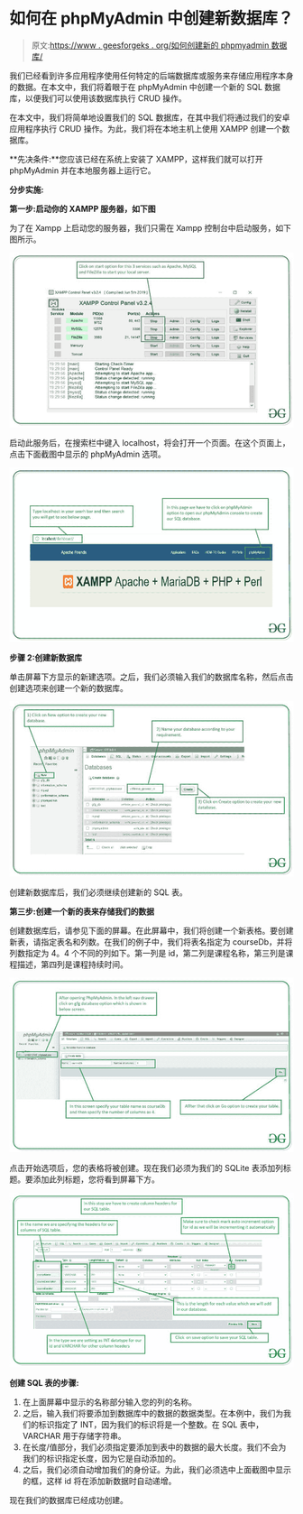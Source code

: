 # 如何在 phpMyAdmin 中创建新数据库？

> 原文:[https://www . geesforgeks . org/如何创建新的 phpmyadmin 数据库/](https://www.geeksforgeeks.org/how-to-create-a-new-database-in-phpmyadmin/)

我们已经看到许多应用程序使用任何特定的后端数据库或服务来存储应用程序本身的数据。在本文中，我们将着眼于在 phpMyAdmin 中创建一个新的 SQL 数据库，以便我们可以使用该数据库执行 CRUD 操作。

在本文中，我们将简单地设置我们的 SQL 数据库，在其中我们将通过我们的安卓应用程序执行 CRUD 操作。为此，我们将在本地主机上使用 XAMPP 创建一个数据库。

**先决条件:**您应该已经在系统上安装了 XAMPP，这样我们就可以打开 phpMyAdmin 并在本地服务器上运行它。

**分步实施:**

**第一步:启动你的 XAMPP 服务器，如下图**

为了在 Xampp 上启动您的服务器，我们只需在 Xampp 控制台中启动服务，如下图所示。

![](img/0413c455ca852524562d65d2e36bf8db.png)

启动此服务后，在搜索栏中键入 localhost，将会打开一个页面。在这个页面上，点击下面截图中显示的 phpMyAdmin 选项。

![](img/b4c5656b0f40afa8776d18e1cfc50afc.png)

**步骤 2:创建新数据库**

单击屏幕下方显示的新建选项。之后，我们必须输入我们的数据库名称，然后点击创建选项来创建一个新的数据库。

![](img/e34e0bcad070c979b7391faee9f97d31.png)

创建新数据库后，我们必须继续创建新的 SQL 表。

**第三步:创建一个新的表来存储我们的数据**

创建数据库后，请参见下面的屏幕。在此屏幕中，我们将创建一个新表格。要创建新表，请指定表名和列数。在我们的例子中，我们将表名指定为 courseDb，并将列数指定为 4。4 个不同的列如下。第一列是 id，第二列是课程名称，第三列是课程描述，第四列是课程持续时间。

![](img/e37c8df5941aa78ca61607a74bfa15f1.png)

点击开始选项后，您的表格将被创建。现在我们必须为我们的 SQLite 表添加列标题。要添加此列标题，您将看到屏幕下方。

![](img/f858154f306ded36d5ab47a4f0feaefc.png)

**创建 SQL 表的步骤:**

1.  在上面屏幕中显示的名称部分输入您的列的名称。
2.  之后，输入我们将要添加到数据库中的数据的数据类型。在本例中，我们为我们的标识指定了 INT，因为我们的标识将是一个整数。在 SQL 表中，VARCHAR 用于存储字符串。
3.  在长度/值部分，我们必须指定要添加到表中的数据的最大长度。我们不会为我们的标识指定长度，因为它是自动添加的。
4.  之后，我们必须自动增加我们的身份证。为此，我们必须选中上面截图中显示的框，这样 id 将在添加新数据时自动递增。

现在我们的数据库已经成功创建。